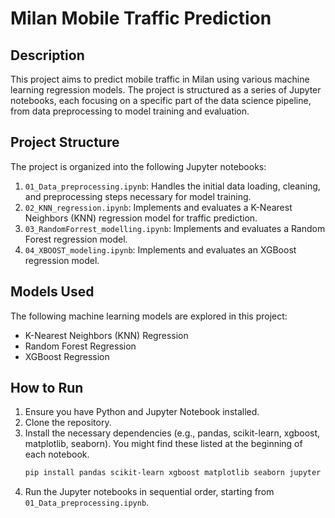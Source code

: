 # Milan Mobile Traffic Prediction

## Description

This project aims to predict mobile traffic in Milan using various machine learning regression models. The project is structured as a series of Jupyter notebooks, each focusing on a specific part of the data science pipeline, from data preprocessing to model training and evaluation.

## Project Structure

The project is organized into the following Jupyter notebooks:

1.  `01_Data_preprocessing.ipynb`: Handles the initial data loading, cleaning, and preprocessing steps necessary for model training.
2.  `02_KNN_regression.ipynb`: Implements and evaluates a K-Nearest Neighbors (KNN) regression model for traffic prediction.
3.  `03_RandomForrest_modelling.ipynb`: Implements and evaluates a Random Forest regression model.
4.  `04_XBOOST_modeling.ipynb`: Implements and evaluates an XGBoost regression model.

## Models Used

The following machine learning models are explored in this project:
*   K-Nearest Neighbors (KNN) Regression
*   Random Forest Regression
*   XGBoost Regression

## How to Run

1.  Ensure you have Python and Jupyter Notebook installed.
2.  Clone the repository.
3.  Install the necessary dependencies (e.g., pandas, scikit-learn, xgboost, matplotlib, seaborn). You might find these listed at the beginning of each notebook.
    ```bash
    pip install pandas scikit-learn xgboost matplotlib seaborn jupyter
    ```
4.  Run the Jupyter notebooks in sequential order, starting from `01_Data_preprocessing.ipynb`.

